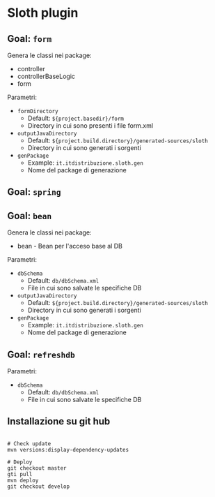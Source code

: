 # Sloth plugin

## Goal: `form`

Genera le classi nei package:
 - controller
 - controllerBaseLogic
 - form

Parametri:
 - `formDirectory` 
   - Default: `${project.basedir}/form`
   - Directory in cui sono presenti i file form.xml
 - `outputJavaDirectory`
   - Default: `${project.build.directory}/generated-sources/sloth`
   - Directory in cui sono generati i sorgenti
 - `genPackage`
   - Example: `it.itdistribuzione.sloth.gen`
   - Nome del package di generazione
   
## Goal: `spring`


## Goal: `bean`
Genera le classi nei package:
 - bean - Bean per l'acceso base al DB

Parametri:
 - `dbSchema` 
   - Default: `db/dbSchema.xml`
   - File in cui sono salvate le specifiche DB
 - `outputJavaDirectory`
   - Default: `${project.build.directory}/generated-sources/sloth`
   - Directory in cui sono generati i sorgenti
 - `genPackage`
   - Example: `it.itdistribuzione.sloth.gen`
   - Nome del package di generazione

## Goal: `refreshdb`
Parametri:
 - `dbSchema` 
   - Default: `db/dbSchema.xml`
   - File in cui sono salvate le specifiche DB

## Installazione su git hub
```shell

# Check update
mvn versions:display-dependency-updates

# Deploy 
git checkout master
gti pull
mvn deploy
git checkout develop
```